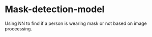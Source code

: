 # Mask-detection-model
Using NN to find if a person is wearing mask or not based on image proceessing.
